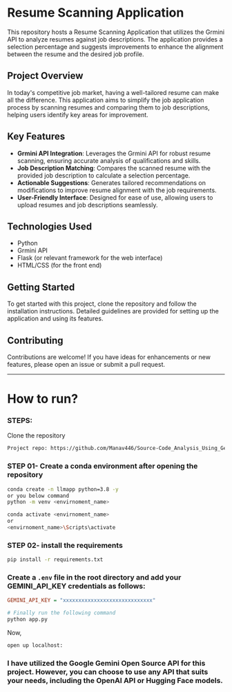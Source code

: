 # Resume Scanning Application

This repository hosts a Resume Scanning Application that utilizes the Grmini API to analyze resumes against job descriptions. The application provides a selection percentage and suggests improvements to enhance the alignment between the resume and the desired job profile.

## Project Overview

In today's competitive job market, having a well-tailored resume can make all the difference. This application aims to simplify the job application process by scanning resumes and comparing them to job descriptions, helping users identify key areas for improvement.

## Key Features

- **Grmini API Integration**: Leverages the Grmini API for robust resume scanning, ensuring accurate analysis of qualifications and skills.
- **Job Description Matching**: Compares the scanned resume with the provided job description to calculate a selection percentage.
- **Actionable Suggestions**: Generates tailored recommendations on modifications to improve resume alignment with the job requirements.
- **User-Friendly Interface**: Designed for ease of use, allowing users to upload resumes and job descriptions seamlessly.

## Technologies Used

- Python
- Grmini API
- Flask (or relevant framework for the web interface)
- HTML/CSS (for the front end)

## Getting Started

To get started with this project, clone the repository and follow the installation instructions. Detailed guidelines are provided for setting up the application and using its features.

## Contributing

Contributions are welcome! If you have ideas for enhancements or new features, please open an issue or submit a pull request.

---


# How to run?
### STEPS:

Clone the repository

```bash / CMD
Project repo: https://github.com/Manav446/Source-Code_Analysis_Using_Gen_AI.git
```
### STEP 01- Create a conda environment after opening the repository

```bash / CMD
conda create -n llmapp python=3.8 -y
or you below command
python -m venv <envirnoment_name>
```

```bash / CMD
conda activate <envirnoment_name>
or
<envirnoment_name>\Scripts\activate 
```


### STEP 02- install the requirements
```bash / CMD
pip install -r requirements.txt
```


### Create a `.env` file in the root directory and add your GEMINI_API_KEY credentials as follows:

```ini
GEMINI_API_KEY = "xxxxxxxxxxxxxxxxxxxxxxxxxxxxx"
```


```bash / CMD
# Finally run the following command
python app.py
```

Now,
```bash / CMD
open up localhost:
```

### I have utilized the Google Gemini Open Source API for this project. However, you can choose to use any API that suits your needs, including the OpenAI API or Hugging Face models.
